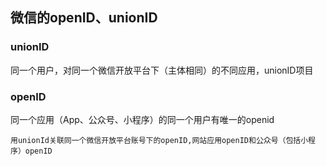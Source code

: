 

## 微信的openID、unionID

### unionID
同一个用户，对同一个微信开放平台下（主体相同）的不同应用，unionID项目
### openID
同一个应用（App、公众号、小程序）的同一个用户有唯一的openid

```
用unionId关联同一个微信开放平台账号下的openID,网站应用openID和公众号（包括小程序）openID

```